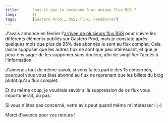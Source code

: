 ```yaml
--- 
title:      Faut-il que je revienne à un unique flux RSS ? 
lang:       fr 
tags:       [Gastero Prod., RSS, flux, FeedBurner]
---
```


J'avais annoncé en février l'[arrivée de plusieurs flux RSS](/2008/02/avis-de-turbulences-dans-les-flux-rss-de-gastero-prod.html) pour suivre les différents éléments publiés sur Gastero Prod, mais je constate après quelques mois que plus de 95% des abonnés le sont au flux complet. Cela laisse supposer que les autres flux ne sont que peu intéressant, et que je peux envisager de les supprimer sans douleur, afin de simplifier l'accès à l'information.

J'aimerais tout de même savoir, si vous faites partie des 15 concernés, pourquoi vous vous êtes abonné au flux ne reprenant que les billets du blog plutôt qu'au flux complet.

Et du même coup, je voudrais savoir si la suppression de ce flux vous importunerait, ou pas.

Si vous n'êtes pas concerné, votre avis peut quand même m'intéresser ! ;-)

Merci d'avance pour vos retours !
